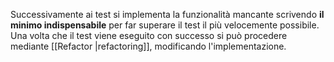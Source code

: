 Successivamente ai test si implementa la funzionalità mancante scrivendo **il minimo indispensabile** per far superare il test il più velocemente possibile.
Una volta che il test viene eseguito con successo si può procedere mediante [[Refactor |refactoring]], modificando l'implementazione.